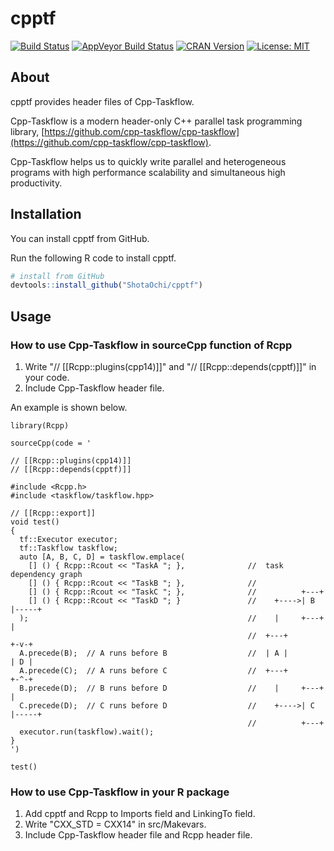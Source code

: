 # cpptf

[![Build Status](https://travis-ci.org/ShotaOchi/cpptf.svg?branch=master)](https://travis-ci.org/ShotaOchi/cpptf)
[![AppVeyor Build Status](https://ci.appveyor.com/api/projects/status/github/ShotaOchi/cpptf?branch=master&svg=true)](https://ci.appveyor.com/project/ShotaOchi/cpptf)
[![CRAN Version](https://www.r-pkg.org/badges/version/cpptf)](https://cran.r-project.org/package=cpptf)
[![License: MIT](https://img.shields.io/badge/License-MIT-yellow.svg)](https://opensource.org/licenses/MIT)

## About

cpptf provides header files of Cpp-Taskflow.

Cpp-Taskflow is a modern header-only C++ parallel task programming library, [https://github.com/cpp-taskflow/cpp-taskflow](https://github.com/cpp-taskflow/cpp-taskflow). 

Cpp-Taskflow helps us to quickly write parallel and heterogeneous programs with high performance scalability and simultaneous high productivity.

## Installation
You can install cpptf from GitHub.

Run the following R code to install cpptf.
```r
# install from GitHub
devtools::install_github("ShotaOchi/cpptf")
```

## Usage

### How to use Cpp-Taskflow in sourceCpp function of Rcpp

1. Write "// [[Rcpp::plugins(cpp14)]]" and "// [[Rcpp::depends(cpptf)]]" in your code.
1. Include Cpp-Taskflow header file.

An example is shown below.
```
library(Rcpp)

sourceCpp(code = '

// [[Rcpp::plugins(cpp14)]]
// [[Rcpp::depends(cpptf)]]

#include <Rcpp.h>
#include <taskflow/taskflow.hpp>

// [[Rcpp::export]]
void test()
{
  tf::Executor executor;
  tf::Taskflow taskflow;
  auto [A, B, C, D] = taskflow.emplace(
    [] () { Rcpp::Rcout << "TaskA "; },              //  task dependency graph
    [] () { Rcpp::Rcout << "TaskB "; },              // 
    [] () { Rcpp::Rcout << "TaskC "; },              //          +---+          
    [] () { Rcpp::Rcout << "TaskD "; }               //    +---->| B |-----+   
  );                                                 //    |     +---+     |
                                                     //  +---+           +-v-+ 
  A.precede(B);  // A runs before B                  //  | A |           | D | 
  A.precede(C);  // A runs before C                  //  +---+           +-^-+ 
  B.precede(D);  // B runs before D                  //    |     +---+     |    
  C.precede(D);  // C runs before D                  //    +---->| C |-----+    
                                                     //          +---+          
  executor.run(taskflow).wait();
}
')

test()
```

### How to use Cpp-Taskflow in your R package

1. Add cpptf and Rcpp to Imports field and LinkingTo field.
1. Write "CXX_STD = CXX14" in src/Makevars. 
1. Include Cpp-Taskflow header file and Rcpp header file.

